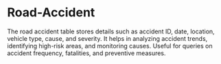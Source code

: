 # Road-Accident
The road accident table stores details such as accident ID, date, location, vehicle type, cause, and severity. It helps in analyzing accident trends, identifying high-risk areas, and monitoring causes. Useful for queries on accident frequency, fatalities, and preventive measures.

